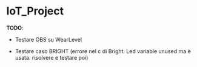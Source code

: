 # IoT_Project

**TODO**: 

- Testare OBS su WearLevel

- Testare caso BRIGHT (errore nel c di Bright. Led variable unused ma è usata. risolvere e testare poi)
